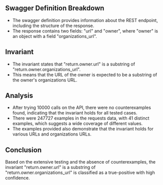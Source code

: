 ## Swagger Definition Breakdown
- The swagger definition provides information about the REST endpoint, including the structure of the response.
- The response contains two fields: "url" and "owner", where "owner" is an object with a field "organizations_url".

## Invariant
- The invariant states that "return.owner.url" is a substring of "return.owner.organizations_url".
- This means that the URL of the owner is expected to be a substring of the owner's organizations URL.

## Analysis
- After trying 10000 calls on the API, there were no counterexamples found, indicating that the invariant holds for all tested cases.
- There were 247727 examples in the requests data, with 41 distinct examples, which suggests a wide coverage of different values.
- The examples provided also demonstrate that the invariant holds for various URLs and organizations URLs.

## Conclusion
Based on the extensive testing and the absence of counterexamples, the invariant "return.owner.url" is a substring of "return.owner.organizations_url" is classified as a true-positive with high confidence.
